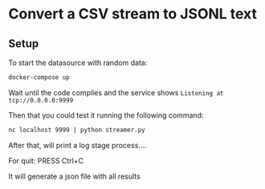 # Convert a CSV stream to JSONL text

## Setup

To start the datasource with random data:
```bash
docker-compose up
```

Wait until the code compiles and the service shows `Listening at tcp://0.0.0.0:9999`

Then that you could test it running the following command:
```bash
nc localhost 9999 | python streamer.py
```

After that, will print a log stage process....

For quit: PRESS Ctrl+C


It will generate a json file with all results